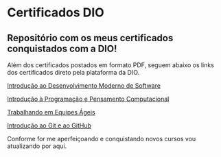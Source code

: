 # Certificados DIO

## Repositório com os meus certificados conquistados com a DIO!

Além dos certificados postados em formato PDF, seguem abaixo os links dos certificados direto pela plataforma da DIO.

[Introdução ao Desenvolvimento Moderno de Software](https://www.dio.me/certificate/B2101D53/share) 

[Introdução à Programação e Pensamento Computacional](https://www.dio.me/certificate/F0FE3CFA/share) 

[Trabalhando em Equipes Ágeis](https://www.dio.me/certificate/C328E69F/share)
 
[Introdução ao Git e ao GitHub](https://www.dio.me/certificate/AA80781E/share) 

Conforme for me aperfeiçoando e conquistando novos cursos vou atualizando por aqui.
